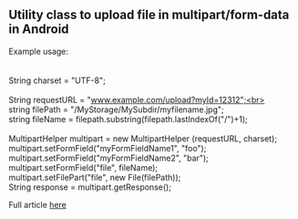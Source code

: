 <h2>Utility class to upload file in multipart/form-data in Android</h2>

Example usage:<br>
<br>
<br>
String charset = "UTF-8";<br>
<br>
String requestURL = "www.example.com/upload?myId=12312";<br>
<br>
string filePath = "/MyStorage/MySubdir/myfilename.jpg";<br>
string fileName = filepath.substring(filepath.lastIndexOf("/")+1);<br>
<br>
MultipartHelper  multipart = new MultipartHelper (requestURL, charset);<br>
multipart.setFormField("myFormFieldName1", "foo");<br>
multipart.setFormField("myFormFieldName2", "bar");<br>
multipart.setFormField("file", fileName);<br>
multipart.setFilePart("file", new File(filePath));<br>
String response = multipart.getResponse();<br>

Full article [here](https://www.paolotine.it/ottenere-nome-del-file-un-url-download-android/)
